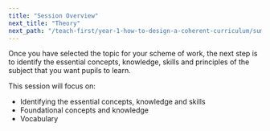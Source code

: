 ```yaml
---
title: "Session Overview"
next_title: "Theory"
next_path: "/teach-first/year-1-how-to-design-a-coherent-curriculum/summer-week-2-ect-theory"
---
```


Once you have selected the topic for your scheme of work, the next step is to identify the essential concepts, knowledge, skills and principles of the subject that you want pupils to learn.

This session will focus on:

- Identifying the essential concepts, knowledge and skills
- Foundational concepts and knowledge
- Vocabulary
